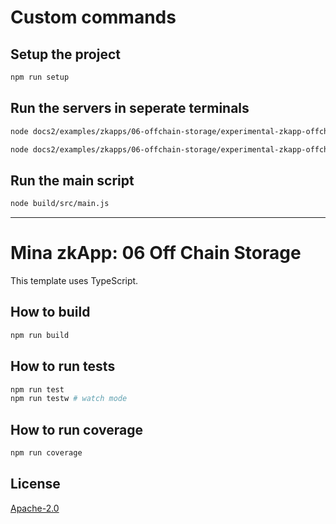 # Custom commands

## Setup the project

```sh
npm run setup
```

## Run the servers in seperate terminals

```sh
node docs2/examples/zkapps/06-offchain-storage/experimental-zkapp-offchain-storage/build/src/server/storageServer.js
```

```sh
node docs2/examples/zkapps/06-offchain-storage/experimental-zkapp-offchain-storage/build/src/server/storageServer2.js
```

## Run the main script

```sh
node build/src/main.js
```

___


# Mina zkApp: 06 Off Chain Storage

This template uses TypeScript.

## How to build

```sh
npm run build
```

## How to run tests

```sh
npm run test
npm run testw # watch mode
```

## How to run coverage

```sh
npm run coverage
```

## License

[Apache-2.0](LICENSE)
